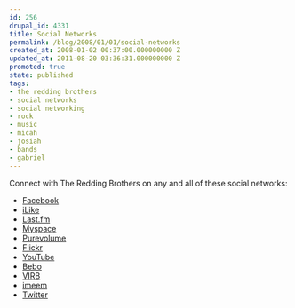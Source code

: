 ```yaml
---
id: 256
drupal_id: 4331
title: Social Networks
permalink: /blog/2008/01/01/social-networks
created_at: 2008-01-02 00:37:00.000000000 Z
updated_at: 2011-08-20 03:36:31.000000000 Z
promoted: true
state: published
tags:
- the redding brothers
- social networks
- social networking
- rock
- music
- micah
- josiah
- bands
- gabriel
---
```

Connect with The Redding Brothers on any and all of these social networks:<br /><ul><li><a href="http://www.facebook.com/pages/The-Redding-Brothers/8333326211">Facebook</a></li><li><a href="http://ilike.com/artist/reddingbrothers">iLike</a></li><li><a href="http://last.fm/music/The+Redding+Brothers">Last.fm</a></li><li><a href="http://myspace.com/reddingbrothers">Myspace</a></li><li><a href="http://purevolume.com/reddingbrothers">Purevolume</a></li><li><a href="http://flickr.com/reddingbrothers">Flickr</a></li><li><a href="http://youtube.com/reddingbrothers">YouTube</a></li><li><a href="http://www.bebo.com/reddingbrothers">Bebo</a></li><li><a href="http://virb.com/reddingbrothers">VIRB</a></li><li><a href="http://imeem.com/reddingbrothers">imeem</a></li><li><a href="http://twitter.com/reddingbrothers">Twitter</a></li></ul>
